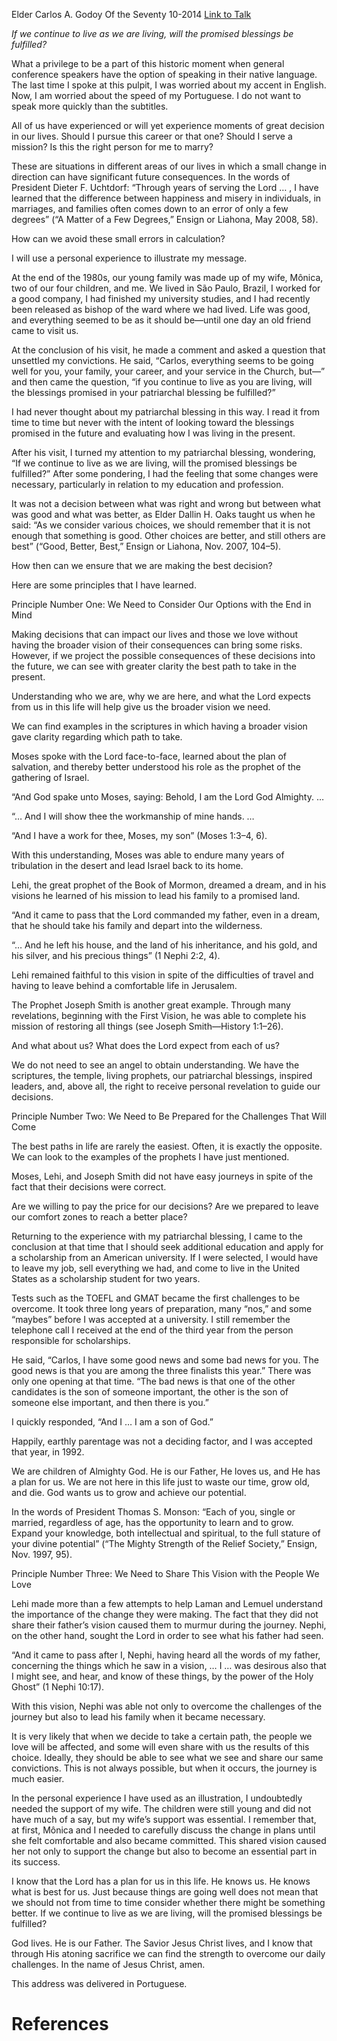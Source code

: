 Elder Carlos A. Godoy
Of the Seventy
10-2014
[Link to Talk](https://www.churchofjesuschrist.org/study/general-conference/2014/10/the-lord-has-a-plan-for-us?lang=eng)

_If we continue to live as we are living, will the promised blessings be fulfilled?_

What a privilege to be a part of this historic moment when general conference speakers have the option of speaking in their native language. The last time I spoke at this pulpit, I was worried about my accent in English. Now, I am worried about the speed of my Portuguese. I do not want to speak more quickly than the subtitles.

All of us have experienced or will yet experience moments of great decision in our lives. Should I pursue this career or that one? Should I serve a mission? Is this the right person for me to marry?

These are situations in different areas of our lives in which a small change in direction can have significant future consequences. In the words of President Dieter F. Uchtdorf: “Through years of serving the Lord … , I have learned that the difference between happiness and misery in individuals, in marriages, and families often comes down to an error of only a few degrees” (“A Matter of a Few Degrees,” Ensign or Liahona, May 2008, 58).

How can we avoid these small errors in calculation?

I will use a personal experience to illustrate my message.

At the end of the 1980s, our young family was made up of my wife, Mônica, two of our four children, and me. We lived in São Paulo, Brazil, I worked for a good company, I had finished my university studies, and I had recently been released as bishop of the ward where we had lived. Life was good, and everything seemed to be as it should be—until one day an old friend came to visit us.

At the conclusion of his visit, he made a comment and asked a question that unsettled my convictions. He said, “Carlos, everything seems to be going well for you, your family, your career, and your service in the Church, but—” and then came the question, “if you continue to live as you are living, will the blessings promised in your patriarchal blessing be fulfilled?”

I had never thought about my patriarchal blessing in this way. I read it from time to time but never with the intent of looking toward the blessings promised in the future and evaluating how I was living in the present.

After his visit, I turned my attention to my patriarchal blessing, wondering, “If we continue to live as we are living, will the promised blessings be fulfilled?” After some pondering, I had the feeling that some changes were necessary, particularly in relation to my education and profession.

It was not a decision between what was right and wrong but between what was good and what was better, as Elder Dallin H. Oaks taught us when he said: “As we consider various choices, we should remember that it is not enough that something is good. Other choices are better, and still others are best” (“Good, Better, Best,” Ensign or Liahona, Nov. 2007, 104–5).

How then can we ensure that we are making the best decision?

Here are some principles that I have learned.





Principle Number One: We Need to Consider Our Options with the End in Mind



Making decisions that can impact our lives and those we love without having the broader vision of their consequences can bring some risks. However, if we project the possible consequences of these decisions into the future, we can see with greater clarity the best path to take in the present.

Understanding who we are, why we are here, and what the Lord expects from us in this life will help give us the broader vision we need.

We can find examples in the scriptures in which having a broader vision gave clarity regarding which path to take.

Moses spoke with the Lord face-to-face, learned about the plan of salvation, and thereby better understood his role as the prophet of the gathering of Israel.

“And God spake unto Moses, saying: Behold, I am the Lord God Almighty. …

“… And I will show thee the workmanship of mine hands. …

“And I have a work for thee, Moses, my son” (Moses 1:3–4, 6).

With this understanding, Moses was able to endure many years of tribulation in the desert and lead Israel back to its home.

Lehi, the great prophet of the Book of Mormon, dreamed a dream, and in his visions he learned of his mission to lead his family to a promised land.

“And it came to pass that the Lord commanded my father, even in a dream, that he should take his family and depart into the wilderness.

“… And he left his house, and the land of his inheritance, and his gold, and his silver, and his precious things” (1 Nephi 2:2, 4).

Lehi remained faithful to this vision in spite of the difficulties of travel and having to leave behind a comfortable life in Jerusalem.

The Prophet Joseph Smith is another great example. Through many revelations, beginning with the First Vision, he was able to complete his mission of restoring all things (see Joseph Smith—History 1:1–26).

And what about us? What does the Lord expect from each of us?

We do not need to see an angel to obtain understanding. We have the scriptures, the temple, living prophets, our patriarchal blessings, inspired leaders, and, above all, the right to receive personal revelation to guide our decisions.







Principle Number Two: We Need to Be Prepared for the Challenges That Will Come



The best paths in life are rarely the easiest. Often, it is exactly the opposite. We can look to the examples of the prophets I have just mentioned.

Moses, Lehi, and Joseph Smith did not have easy journeys in spite of the fact that their decisions were correct.

Are we willing to pay the price for our decisions? Are we prepared to leave our comfort zones to reach a better place?



Returning to the experience with my patriarchal blessing, I came to the conclusion at that time that I should seek additional education and apply for a scholarship from an American university. If I were selected, I would have to leave my job, sell everything we had, and come to live in the United States as a scholarship student for two years.

Tests such as the TOEFL and GMAT became the first challenges to be overcome. It took three long years of preparation, many “nos,” and some “maybes” before I was accepted at a university. I still remember the telephone call I received at the end of the third year from the person responsible for scholarships.

He said, “Carlos, I have some good news and some bad news for you. The good news is that you are among the three finalists this year.” There was only one opening at that time. “The bad news is that one of the other candidates is the son of someone important, the other is the son of someone else important, and then there is you.”

I quickly responded, “And I … I am a son of God.”

Happily, earthly parentage was not a deciding factor, and I was accepted that year, in 1992.

We are children of Almighty God. He is our Father, He loves us, and He has a plan for us. We are not here in this life just to waste our time, grow old, and die. God wants us to grow and achieve our potential.

In the words of President Thomas S. Monson: “Each of you, single or married, regardless of age, has the opportunity to learn and to grow. Expand your knowledge, both intellectual and spiritual, to the full stature of your divine potential” (“The Mighty Strength of the Relief Society,” Ensign, Nov. 1997, 95).







Principle Number Three: We Need to Share This Vision with the People We Love



Lehi made more than a few attempts to help Laman and Lemuel understand the importance of the change they were making. The fact that they did not share their father’s vision caused them to murmur during the journey. Nephi, on the other hand, sought the Lord in order to see what his father had seen.

“And it came to pass after I, Nephi, having heard all the words of my father, concerning the things which he saw in a vision, … I … was desirous also that I might see, and hear, and know of these things, by the power of the Holy Ghost” (1 Nephi 10:17).

With this vision, Nephi was able not only to overcome the challenges of the journey but also to lead his family when it became necessary.

It is very likely that when we decide to take a certain path, the people we love will be affected, and some will even share with us the results of this choice. Ideally, they should be able to see what we see and share our same convictions. This is not always possible, but when it occurs, the journey is much easier.

In the personal experience I have used as an illustration, I undoubtedly needed the support of my wife. The children were still young and did not have much of a say, but my wife’s support was essential. I remember that, at first, Mônica and I needed to carefully discuss the change in plans until she felt comfortable and also became committed. This shared vision caused her not only to support the change but also to become an essential part in its success.

I know that the Lord has a plan for us in this life. He knows us. He knows what is best for us. Just because things are going well does not mean that we should not from time to time consider whether there might be something better. If we continue to live as we are living, will the promised blessings be fulfilled?

God lives. He is our Father. The Savior Jesus Christ lives, and I know that through His atoning sacrifice we can find the strength to overcome our daily challenges. In the name of Jesus Christ, amen.





This address was delivered in Portuguese.

# References
